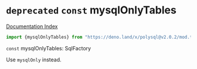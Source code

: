 # `deprecated` `const` mysqlOnlyTables

[Documentation Index](../README.md)

```ts
import {mysqlOnlyTables} from "https://deno.land/x/polysql@v2.0.2/mod.ts"
```

`const` mysqlOnlyTables: SqlFactory

Use `mysqlOnly` instead.


